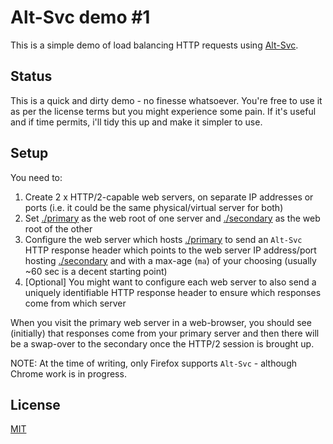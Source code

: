 # Alt-Svc demo \#1

This is a simple demo of load balancing HTTP requests using [Alt-Svc](https://tools.ietf.org/html/rfc7838). 

## Status
This is a quick and dirty demo - no finesse whatsoever. You're free to use it as per the license terms but you might experience some pain. If it's useful and if time permits, i'll tidy this up and make it simpler to use.

## Setup
You  need to: 

1. Create 2 x HTTP/2-capable web servers, on separate IP addresses or ports (i.e. it could be the same physical/virtual server for both)
2. Set [./primary](./primary) as the web root of one server and [./secondary](./secondary) as the web root of the other
3. Configure the web server which hosts [./primary](./primary) to send an `Alt-Svc` HTTP response header which points to the web server IP address/port hosting [./secondary](./secondary) and with a max-age (`ma`) of your choosing (usually ~60 sec is a decent starting point)
4. [Optional] You might want to configure each web server to also send a uniquely identifiable HTTP response header to ensure which responses come from which server

When you visit the primary web server in a web-browser, you should see (initially) that responses come from your primary server and then there will be a swap-over to the secondary once the HTTP/2 session is brought up. 

NOTE: At the time of writing, only Firefox supports `Alt-Svc` - although Chrome work is in progress.


## License
[MIT](./license.md)